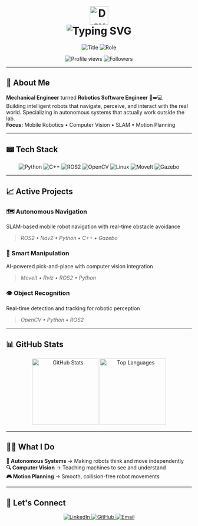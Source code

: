 <h1 align="center">
  <img src="https://raw.githubusercontent.com/Tarikul-Islam-Anik/Animated-Fluent-Emojis/master/Emojis/People%20with%20professions/Man%20Technologist%20Light%20Skin%20Tone.png" alt="Developer" width="50" height="50" />
  <br/>
  <img src="https://readme-typing-svg.herokuapp.com?font=Orbitron&size=35&duration=3000&pause=1000&color=005F73&center=true&vCenter=true&width=600&height=70&lines=Aung+Kaung+Myat;Robotics+Software+Engineer;AI+Enthusiast" alt="Typing SVG" />
</h1>

<p align="center">
  <img src="https://img.shields.io/badge/Robotics_Software_Engineer-008080?style=for-the-badge&logo=robot&logoColor=white" alt="Title" />
  <img src="https://img.shields.io/badge/AI_Enthusiast-008080?style=for-the-badge&logo=microchip&logoColor=white" alt="Role" />
</p>
<p align="center">
  <img src="https://komarev.com/ghpvc/?username=AungKaung1928&color=008080&style=for-the-badge" alt="Profile views" />
  <img src="https://img.shields.io/github/followers/AungKaung1928?style=for-the-badge&color=008080&labelColor=black" alt="Followers" />
</p>

---

## 💬 About Me
**Mechanical Engineer** turned **Robotics Software Engineer** 🔧➡️💻  
Building intelligent robots that navigate, perceive, and interact with the real world. Specializing in autonomous systems that actually work outside the lab.  
**Focus:** Mobile Robotics • Computer Vision • SLAM • Motion Planning

---

## 📟 Tech Stack
<p align="center">
  <img src="https://img.shields.io/badge/Python-3776AB?style=for-the-badge&logo=python&logoColor=white" alt="Python" />
  <img src="https://img.shields.io/badge/C++-00599C?style=for-the-badge&logo=c%2B%2B&logoColor=white" alt="C++" />
  <img src="https://img.shields.io/badge/ROS2-22314E?style=for-the-badge&logo=ros&logoColor=white" alt="ROS2" />
  <img src="https://img.shields.io/badge/OpenCV-5C3EE8?style=for-the-badge&logo=opencv&logoColor=white" alt="OpenCV" />
  <img src="https://img.shields.io/badge/Linux-FCC624?style=for-the-badge&logo=linux&logoColor=black" alt="Linux" />
  <img src="https://img.shields.io/badge/MoveIt-FF6B6B?style=for-the-badge&logo=ros&logoColor=white" alt="MoveIt" />
  <img src="https://img.shields.io/badge/Gazebo-4285F4?style=for-the-badge&logo=robotframework&logoColor=white" alt="Gazebo" />
</p>

---

## 📈 Active Projects
### 🗺️ Autonomous Navigation  
SLAM-based mobile robot navigation with real-time obstacle avoidance  
> *ROS2 • Nav2 • Python • C++ • Gazebo*

### 🦾 Smart Manipulation  
AI-powered pick-and-place with computer vision integration  
> *MoveIt • Rviz • ROS2 • Python*

### 👁️ Object Recognition  
Real-time detection and tracking for robotic perception  
> *OpenCV • Python • ROS2*

---

## 📊 GitHub Stats
<p align="center">
  <img height="180em" src="https://github-readme-stats.vercel.app/api?username=AungKaung1928&show_icons=true&theme=github_dark&hide_border=true&title_color=58a6ff&icon_color=58a6ff" alt="GitHub Stats" />
  <img height="180em" src="https://github-readme-stats.vercel.app/api/top-langs/?username=AungKaung1928&layout=compact&theme=github_dark&hide_border=true&title_color=58a6ff" alt="Top Languages" />
</p>

---

## 🧑‍🚀 What I Do
**🤖 Autonomous Systems** → Making robots think and move independently  
**🔍 Computer Vision** → Teaching machines to see and understand  
**🎮 Motion Planning** → Smooth, collision-free robot movements  

---

## 🤝 Let's Connect
<p align="center">
  <a href="https://www.linkedin.com/in/aung-kaung-myat-30943a215/" target="_blank">
    <img src="https://img.shields.io/badge/LinkedIn-0A66C2?style=for-the-badge&logo=linkedin&logoColor=white" alt="LinkedIn" />
  </a>
  <a href="https://github.com/AungKaung1928" target="_blank">
    <img src="https://img.shields.io/badge/GitHub-181717?style=for-the-badge&logo=github&logoColor=white" alt="GitHub" />
  </a>
  <a href="mailto:aungkaungmyattt1928@gmail.com" target="_blank">
    <img src="https://img.shields.io/badge/Email-EA4335?style=for-the-badge&logo=gmail&logoColor=white" alt="Email" />
  </a>
</p>
